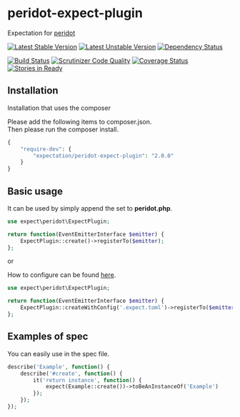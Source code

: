 peridot-expect-plugin
======================================

Expectation for [peridot](https://github.com/peridot-php/peridot)

[![Latest Stable Version](https://poser.pugx.org/expect/peridot-expect-plugin/v/stable.svg)](https://packagist.org/packages/expectation/peridot-expect-plugin) [![Latest Unstable Version](https://poser.pugx.org/expect/peridot-expect-plugin/v/unstable.svg)](https://packagist.org/packages/expectation/peridot-expect-plugin)
[![Dependency Status](https://www.versioneye.com/user/projects/5456291c22b4fba1150002ae/badge.svg?style=flat)](https://www.versioneye.com/user/projects/5456291c22b4fba1150002ae)

[![Build Status](https://travis-ci.org/expectation-php/peridot-expect-plugin.svg?branch=master)](https://travis-ci.org/expectation-php/peridot-expect-plugin)
[![Scrutinizer Code Quality](https://scrutinizer-ci.com/g/expectation-php/peridot-expect-plugin/badges/quality-score.png?b=master)](https://scrutinizer-ci.com/g/expectation-php/peridot-expect-plugin/?branch=master)
[![Coverage Status](https://coveralls.io/repos/expectation-php/peridot-expect-plugin/badge.png?branch=master)](https://coveralls.io/r/expectation-php/peridot-expect-plugin?branch=master)
[![Stories in Ready](https://badge.waffle.io/expectation-php/peridot-expect-plugin.png?label=ready&title=Ready)](https://waffle.io/expectation-php/peridot-expect-plugin)

Installation
------------------

Installation that uses the composer

Please add the following items to composer.json.  
Then please run the composer install.

```php
{
    "require-dev": {
        "expectation/peridot-expect-plugin": "2.0.0"
    }
}
```

Basic usage
------------------

It can be used by simply append the set to **peridot.php**.

```php
use expect\peridot\ExpectPlugin;

return function(EventEmitterInterface $emitter) {
    ExpectPlugin::create()->registerTo($emitter);
};
```

or

How to configure can be found [here](https://github.com/expectation-php/expect).


```php
use expect\peridot\ExpectPlugin;

return function(EventEmitterInterface $emitter) {
    ExpectPlugin::createWithConfig('.expect.toml')->registerTo($emitter);
};
```



Examples of spec
------------------

You can easily use in the spec file.

```php
describe('Example', function() {
    describe('#create', function() {
        it('return instance', function() {
            expect(Example::create())->toBeAnInstanceOf('Example')
        });
    });
});
```
